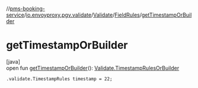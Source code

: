 //[pms-booking-service](../../../../index.md)/[io.envoyproxy.pgv.validate](../../index.md)/[Validate](../index.md)/[FieldRules](index.md)/[getTimestampOrBuilder](get-timestamp-or-builder.md)

# getTimestampOrBuilder

[java]\
open fun [getTimestampOrBuilder](get-timestamp-or-builder.md)(): [Validate.TimestampRulesOrBuilder](../-timestamp-rules-or-builder/index.md)

`.validate.TimestampRules timestamp = 22;`